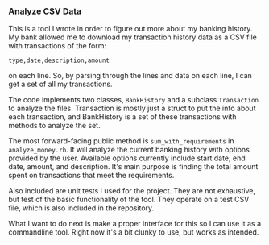 ### Analyze CSV Data

This is a tool I wrote in order to figure out more about my banking history.  My bank allowed me to download my transaction history data as a CSV file with transactions of the form:

`type,date,description,amount`

on each line.  So, by parsing through the lines and data on each line, I can get a set of all my transactions.

The code implements two classes, `BankHistory` and a subclass `Transaction` to analyze the files. Transaction is mostly just a struct to put the info about each transaction, and BankHistory is a set of these transactions with methods to analyze the set.

The most forward-facing public method is `sum_with_requirements` in `analyze_money.rb`.  It will analyze the current banking history with options provided by the user. Available options currently include start date, end date, amount, and description.  It's main purpose is finding the total amount spent on transactions that meet the requirements. 


Also included are unit tests I used for the project.  They are not exhaustive, but test of the basic functionality of the tool.  They operate on a test CSV file, which is also included in the repository.

What I want to do next is make a proper interface for this so I can use it as a commandline tool. Right now it's a bit clunky to use, but works as intended.